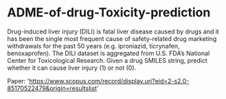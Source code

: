 # ADME-of-drug-Toxicity-prediction
Drug-induced liver injury (DILI) is fatal liver disease caused by drugs and it has been the single most frequent cause of safety-related drug marketing withdrawals for the past 50 years (e.g. iproniazid, ticrynafen, benoxaprofen). The DILI dataset is aggregated from U.S. FDA’s National Center for Toxicological Research. Given a drug SMILES string, predict whether it can cause liver injury (1) or not (0).

Paper: 'https://www.scopus.com/record/display.uri?eid=2-s2.0-85170522479&origin=resultslist'
